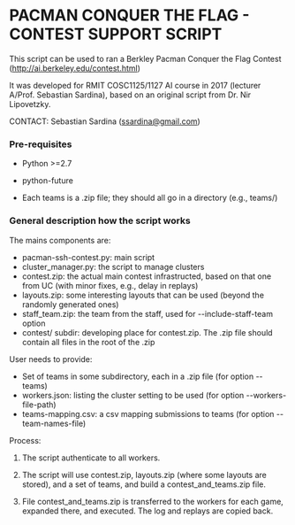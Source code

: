 # PACMAN CONQUER THE FLAG - CONTEST SUPPORT SCRIPT #

This script can be used to ran a Berkley Pacman Conquer the Flag Contest (http://ai.berkeley.edu/contest.html)

It was developed for RMIT COSC1125/1127 AI course in 2017 (lecturer A/Prof. Sebastian Sardina), based on an original script from Dr. Nir Lipovetzky.

CONTACT: Sebastian Sardina (ssardina@gmail.com)

### Pre-requisites ###

* Python >=2.7
* python-future

* Each teams is a .zip file; they should all go in a directory (e.g., teams/)



### General description how the script works ###

The mains components are:

- pacman-ssh-contest.py: main script
- cluster_manager.py: the script to manage clusters
- contest.zip: the actual main contest infrastructed, based on that one from UC (with minor fixes, e.g., delay in replays)
- layouts.zip: some interesting layouts that can be used (beyond the randomly generated ones)
- staff_team.zip: the team from the staff, used for --include-staff-team option
- contest/ subdir: developing place for contest.zip. The .zip file should contain all files in the root of the .zip

User needs to provide:

- Set of teams in some subdirectory, each in a .zip file (for option --teams)
- workers.json: listing the cluster setting to be used (for option --workers-file-path)
- teams-mapping.csv: a csv mapping submissions to teams (for option --team-names-file)

Process:

1. The script authenticate to all workers.

2. The script will use contest.zip, layouts.zip (where some layouts are stored), and a set of teams, and build a contest_and_teams.zip file.

2. File contest_and_teams.zip is transferred to the workers for each game, expanded there, and executed. The log and replays are copied back.




